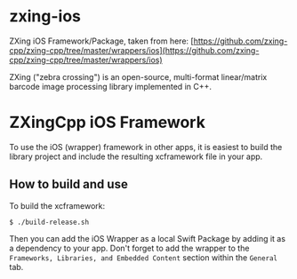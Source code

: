 # zxing-ios

ZXing iOS Framework/Package, taken from here: [https://github.com/zxing-cpp/zxing-cpp/tree/master/wrappers/ios](https://github.com/zxing-cpp/zxing-cpp/tree/master/wrappers/ios)

ZXing ("zebra crossing") is an open-source, multi-format linear/matrix barcode image processing library implemented in C++.

# ZXingCpp iOS Framework

To use the iOS (wrapper) framework in other apps, it is easiest
to build the library project and include the resulting xcframework
file in your app.

## How to build and use

To build the xcframework:

	$ ./build-release.sh
    
Then you can add the iOS Wrapper as a local Swift Package by adding it as a dependency to your app.
Don't forget to add the wrapper to the `Frameworks, Libraries, and Embedded Content` section within the `General` tab.
